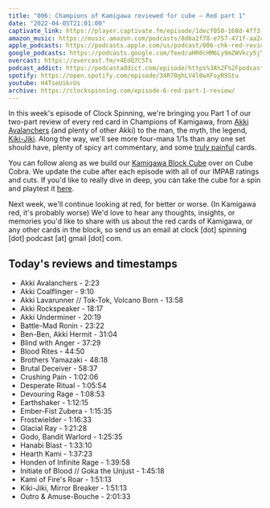 ```yaml
---
title: "006: Champions of Kamigawa reviewed for cube — Red part 1"
date: "2022-04-05T21:01:00"
captivate_link: https://player.captivate.fm/episode/1decf050-168d-4ff3-8995-11447de97b2a/
amazon_music: https://music.amazon.com/podcasts/8d6a2f78-e757-471f-aa2c-47afe84c72db/episodes/6b0e5317-68c2-473a-90a9-aea21b2a14fa/clock-spinning-006-chk-red-review-part-1-champions-of-kamigawa
apple_podcasts: https://podcasts.apple.com/us/podcast/006-chk-red-review-part-1-champions-of-kamigawa/id1611106302?i=1000556379075
google_podcasts: https://podcasts.google.com/feed/aHR0cHM6Ly9mZWVkcy5jYXB0aXZhdGUuZm0vY2xvY2stc3Bpbm5pbmcv/episode/MWRlY2YwNTAtMTY4ZC00ZmYzLTg5OTUtMTE0NDdkZTk3YjJh?sa=X&ved=0CAUQkfYCahcKEwjovrWd0f72AhUAAAAAHQAAAAAQAQ
overcast: https://overcast.fm/+4EdQ7C5Ts
podcast_addict: https://podcastaddict.com/episode/https%3A%2F%2Fpodcasts.captivate.fm%2Fmedia%2Fdbfecde7-db71-40f9-a41a-ff83c8df226f%2FClock-20Spinning-20Episode-20006-20-20Champions-20of-20Kamigawa.mp3&podcastId=3861161
spotify: https://open.spotify.com/episode/34R70ghLV4l0wXFoyR9Stu
youtube: H4TseUikrUs
archive: https://clockspinning.com/episode-6-red-part-1-review/
---
```



In this week's episode of Clock Spinning, we're bringing you Part 1 of our two-part review of every red card in Champions of Kamigawa, from [Akki Avalanchers](https://scryfall.com/card/chk/151/akki-avalanchers) (and plenty of other Akki) to the man, the myth, the legend, [Kiki-Jiki](https://scryfall.com/card/chk/175/kiki-jiki-mirror-breaker). Along the way, we'll see more four-mana 1/1s than any one set should have, plenty of spicy art commentary, and some [truly painful](https://scryfall.com/card/chk/162/crushing-pain) cards.

You can follow along as we build our [Kamigawa Block Cube](https://cubecobra.com/cube/overview/clock-spinning-chk) over on Cube Cobra. We update the cube after each episode with all of our IMPAB ratings and cuts. If you'd like to really dive in deep, you can take the cube for a spin and playtest it [here](https://cubecobra.com/cube/playtest/clock-spinning-chk).

Next week, we'll continue looking at red, for better or worse. (In Kamigawa red, it's probably worse) We'd love to hear any thoughts, insights, or memories you'd like to share with us about the red cards of Kamigawa, or any other cards in the block, so send us an email at clock [dot] spinning [dot] podcast [at] gmail [dot] com.

## Today's reviews and timestamps

+ Akki Avalanchers - 2:23
+ Akki Coalflinger - 9:10
+ Akki Lavarunner // Tok-Tok, Volcano Born - 13:58
+ Akki Rockspeaker - 18:17
+ Akki Underminer - 20:19
+ Battle-Mad Ronin - 23:22
+ Ben-Ben, Akki Hermit - 31:04
+ Blind with Anger - 37:29
+ Blood Rites - 44:50
+ Brothers Yamazaki - 48:18
+ Brutal Deceiver - 58:37
+ Crushing Pain - 1:02:06
+ Desperate Ritual - 1:05:54
+ Devouring Rage - 1:08:53
+ Earthshaker - 1:12:15
+ Ember-Fist Zubera - 1:15:35
+ Frostwielder - 1:16:33
+ Glacial Ray - 1:21:28
+ Godo, Bandit Warlord - 1:25:35
+ Hanabi Blast - 1:33:10
+ Hearth Kami - 1:37:23
+ Honden of Infinite Rage - 1:39:58
+ Initiate of Blood // Goka the Unjust - 1:45:18
+ Kami of Fire's Roar - 1:51:13
+ Kiki-Jiki, Mirror Breaker - 1:51:13
+ Outro & Amuse-Bouche - 2:01:33
